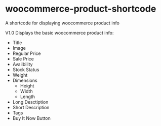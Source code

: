 # woocommerce-product-shortcode
A shortcode for displaying woocommerce product info

V1.0 Displays the basic woocommerce product info:
  - Title
  - Image
  - Regular Price
  - Sale Price
  - Availbility
  - Stock Status
  - Weight
  - Dimensions
    - Height
    - Width
    - Length
  - Long Desctiption
  - Short Description
  - Tags
  - Buy It Now Button
